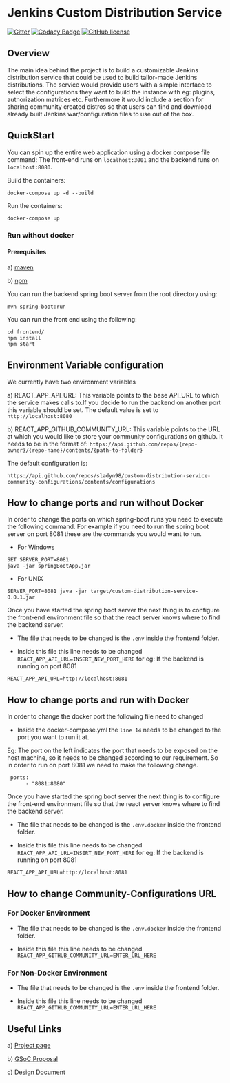 # Jenkins Custom Distribution Service


[![Gitter](https://badges.gitter.im/jenkinsci/jenkins-custom-distribution-service.svg)](https://gitter.im/jenkinsci/jenkins-custom-distribution-service?utm_source=badge&utm_medium=badge&utm_campaign=pr-badge)
[![Codacy Badge](https://app.codacy.com/project/badge/Grade/b4fea9e79e2a485a929ed7aa71b222a1)](https://www.codacy.com/gh/jenkinsci/custom-distribution-service?utm_source=github.com&amp;utm_medium=referral&amp;utm_content=jenkinsci/custom-distribution-service&amp;utm_campaign=Badge_Grade)
[![GitHub license](https://img.shields.io/github/license/jenkinsci/custom-distribution-service)](https://github.com/jenkinsci/custom-distribution-service/blob/master/LICENSE)


## Overview
The main idea behind the project is to build a customizable Jenkins distribution service that could be used to build 
tailor-made Jenkins distributions. The service would provide users with a simple interface to select the configurations 
they want to build the instance with eg: plugins, authorization matrices etc. Furthermore it would include a section 
for sharing community created distros so that users can find and download already built Jenkins war/configuration files 
to use out of the box.


## QuickStart

You can spin up the entire web application using a docker compose file command: 
The front-end runs on `localhost:3001` and the backend  runs on `localhost:8080`.

Build the containers: 
```
docker-compose up -d --build
```

Run the containers: 
```
docker-compose up
```

### Run without docker

#### Prerequisites

a) [maven](https://maven.apache.org/install.html)

b) [npm](https://docs.npmjs.com/downloading-and-installing-node-js-and-npm) 

You can run the backend spring boot server from the root directory using:
```
mvn spring-boot:run
```

You can run the front end using the following:
```
cd frontend/
npm install
npm start
```

## Environment Variable configuration

We currently have two environment variables 

a) REACT_APP_API_URL: This variable points to the base API_URL to which the service makes calls to.If you decide to run the backend on another port this variable should be set. The default value is set to `http://localhost:8080`

b) REACT_APP_GITHUB_COMMUNITY_URL: This variable points to the URL at which you would like to store your community configurations on github. It needs to be in the format of:
`https://api.github.com/repos/{repo-owner}/{repo-name}/contents/{path-to-folder}`

The default configuration is: 

`https://api.github.com/repos/sladyn98/custom-distribution-service-community-configurations/contents/configurations`


## How to change ports and run without Docker

In order to change the ports on which spring-boot runs you need to execute the following command. For example if you need to run the spring boot server on port 8081 these are the commands you would want to run.

* For Windows
```
SET SERVER_PORT=8081
java -jar springBootApp.jar
```

* For UNIX
```
SERVER_PORT=8081 java -jar target/custom-distribution-service-0.0.1.jar
```

Once you have started the spring boot server the next thing is to configure the front-end environment file so that the react server knows where to find the backend server.

* The file that needs to be changed is the `.env` inside the frontend folder.

* Inside this file this line needs  to be changed `REACT_APP_API_URL=INSERT_NEW_PORT_HERE`
for eg: If the backend is running on port 8081
```
REACT_APP_API_URL=http://localhost:8081
```

## How to change ports and run with Docker

In order to change the docker port the following file need to changed

* Inside the docker-compose.yml the `line 14` needs to be changed to the port you want to run it at.

Eg: The port on the left indicates the port that needs to be exposed on the host machine, so it needs to be changed according to our requirement. So in order to run on port 8081 we need to make the following change.
```
 ports:
      - "8081:8080"
```

Once you have started the spring boot server the next thing is to configure the front-end environment file so that the react server knows where to find the backend server.

* The file that needs to be changed is the `.env.docker` inside the frontend folder.

* Inside this file this line needs  to be changed `REACT_APP_API_URL=INSERT_NEW_PORT_HERE`
for eg: If the backend is running on port 8081
```
REACT_APP_API_URL=http://localhost:8081
```

## How to change Community-Configurations URL

### For Docker Environment

* The file that needs to be changed is the `.env.docker` inside the frontend folder.

* Inside this file this line needs to be changed `REACT_APP_GITHUB_COMMUNITY_URL=ENTER_URL_HERE`

### For Non-Docker Environment

* The file that needs to be changed is the `.env` inside the frontend folder.

* Inside this file this line needs to be changed `REACT_APP_GITHUB_COMMUNITY_URL=ENTER_URL_HERE`


## Useful Links

a) [Project page](https://www.jenkins.io/projects/gsoc/2020/projects/custom-jenkins-distribution-build-service/)

b) [GSoC Proposal](https://docs.google.com/document/d/1C7VQJ92Yhr0KRDcNVHYxn4ri7OL9IGZmgxY6UFON6-g/edit?usp=sharing)

c) [Design Document](https://docs.google.com/document/d/1-ujWVJ2a5VYkUF6UA7m4bEpSDxmb3mJZhCbmoKO716U/edit?usp=sharing)
